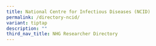```yaml
---
title: National Centre for Infectious Diseases (NCID)
permalink: /directory-ncid/
variant: tiptap
description: ""
third_nav_title: NHG Researcher Directory
---
```

<p></p>